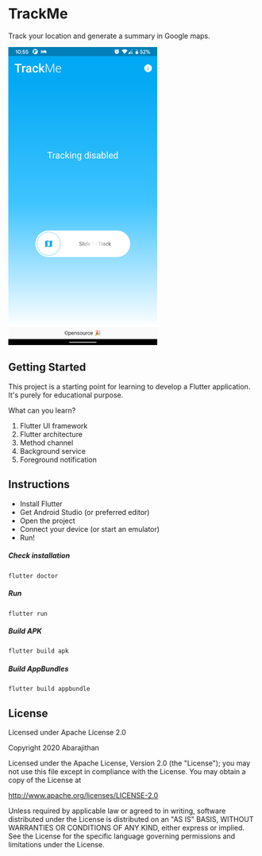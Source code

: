 # TrackMe

Track your location and generate a summary in Google maps.

<img src="./screenshots/main.png" alt="Main" width="300">

## Getting Started

This project is a starting point for learning to develop a Flutter application.
It's purely for educational purpose.

What can you learn? 
1. Flutter UI framework
2. Flutter architecture
3. Method channel
4. Background service
5. Foreground notification

## Instructions

- Install Flutter
- Get Android Studio (or preferred editor)
- Open the project
- Connect your device (or start an emulator)
- Run!

##### Check installation
```shell script
flutter doctor
```

##### Run
```shell script
flutter run
```

##### Build APK
```shell script
flutter build apk
```
##### Build AppBundles
```shell script
flutter build appbundle
```

## License

Licensed under Apache License 2.0

Copyright 2020 Abarajithan

Licensed under the Apache License, Version 2.0 (the "License");
you may not use this file except in compliance with the License.
You may obtain a copy of the License at

   http://www.apache.org/licenses/LICENSE-2.0

Unless required by applicable law or agreed to in writing, software
distributed under the License is distributed on an "AS IS" BASIS,
WITHOUT WARRANTIES OR CONDITIONS OF ANY KIND, either express or implied.
See the License for the specific language governing permissions and
limitations under the License.
